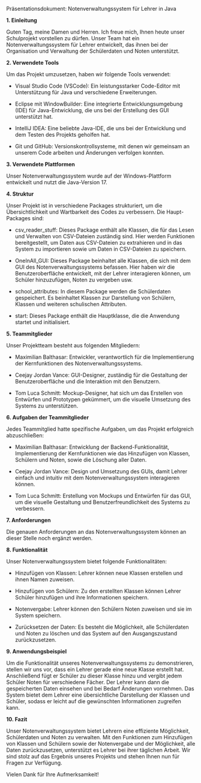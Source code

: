 Präsentationsdokument: Notenverwaltungssystem für Lehrer in Java 

  

**1. Einleitung** 

Guten Tag, meine Damen und Herren. Ich freue mich, Ihnen heute unser Schulprojekt vorstellen zu dürfen. Unser Team hat ein Notenverwaltungssystem für Lehrer entwickelt, das ihnen bei der Organisation und Verwaltung der Schülerdaten und Noten unterstützt. 

  

**2. Verwendete Tools** 

Um das Projekt umzusetzen, haben wir folgende Tools verwendet: 

- Visual Studio Code (VSCode): Ein leistungsstarker Code-Editor mit Unterstützung für Java und verschiedene Erweiterungen. 

- Eclipse mit WindowBuilder: Eine integrierte Entwicklungsumgebung (IDE) für Java-Entwicklung, die uns bei der Erstellung des GUI unterstützt hat. 

- IntelliJ IDEA: Eine beliebte Java-IDE, die uns bei der Entwicklung und dem Testen des Projekts geholfen hat. 

- Git und GitHub: Versionskontrollsysteme, mit denen wir gemeinsam an unserem Code arbeiten und Änderungen verfolgen konnten. 

  

**3. Verwendete Plattformen** 

Unser Notenverwaltungssystem wurde auf der Windows-Plattform entwickelt und nutzt die Java-Version 17. 

  

**4. Struktur** 

Unser Projekt ist in verschiedene Packages strukturiert, um die Übersichtlichkeit und Wartbarkeit des Codes zu verbessern. Die Haupt-Packages sind: 

  

- csv_reader_stuff: Dieses Package enthält alle Klassen, die für das Lesen und Verwalten von CSV-Dateien zuständig sind. Hier werden Funktionen bereitgestellt, um Daten aus CSV-Dateien zu extrahieren und in das System zu importieren sowie um Daten in CSV-Dateien zu speichern. 

  

- OneInAll_GUI: Dieses Package beinhaltet alle Klassen, die sich mit dem GUI des Notenverwaltungssystems befassen. Hier haben wir die Benutzeroberfläche entwickelt, mit der Lehrer interagieren können, um Schüler hinzuzufügen, Noten zu vergeben usw. 

  

- school_attributes: In diesem Package werden die Schülerdaten gespeichert. Es beinhaltet Klassen zur Darstellung von Schülern, Klassen und weiteren schulischen Attributen. 

  

- start: Dieses Package enthält die Hauptklasse, die die Anwendung startet und initialisiert. 

  

**5. Teammitglieder** 

Unser Projektteam besteht aus folgenden Mitgliedern: 

- Maximilian Balthasar: Entwickler, verantwortlich für die Implementierung der Kernfunktionen des Notenverwaltungssystems. 

- Ceejay Jordan Vance: GUI-Designer, zuständig für die Gestaltung der Benutzeroberfläche und die Interaktion mit den Benutzern. 

- Tom Luca Schmitt: Mockup-Designer, hat sich um das Erstellen von Entwürfen und Prototypen gekümmert, um die visuelle Umsetzung des Systems zu unterstützen. 

  

**6. Aufgaben der Teammitglieder** 

Jedes Teammitglied hatte spezifische Aufgaben, um das Projekt erfolgreich abzuschließen: 

- Maximilian Balthasar: Entwicklung der Backend-Funktionalität, Implementierung der Kernfunktionen wie das Hinzufügen von Klassen, Schülern und Noten, sowie die Löschung aller Daten. 

- Ceejay Jordan Vance: Design und Umsetzung des GUIs, damit Lehrer einfach und intuitiv mit dem Notenverwaltungssystem interagieren können. 

- Tom Luca Schmitt: Erstellung von Mockups und Entwürfen für das GUI, um die visuelle Gestaltung und Benutzerfreundlichkeit des Systems zu verbessern. 

  

**7. Anforderungen** 

Die genauen Anforderungen an das Notenverwaltungssystem können an dieser Stelle noch ergänzt werden. 

  

**8. Funktionalität** 

Unser Notenverwaltungssystem bietet folgende Funktionalitäten: 

- Hinzufügen von Klassen: Lehrer können neue Klassen erstellen und ihnen Namen zuweisen. 

- Hinzufügen von Schülern: Zu den erstellten Klassen können Lehrer Schüler hinzufügen und ihre Informationen speichern. 

- Notenvergabe: Lehrer können den Schülern Noten zuweisen und sie im System speichern. 

- Zurücksetzen der Daten: Es besteht die Möglichkeit, alle Schülerdaten und Noten zu löschen und das System auf den Ausgangszustand zurückzusetzen. 

  

**9. Anwendungsbeispiel** 

Um die Funktionalität unseres Notenverwaltungssystems zu demonstrieren, stellen wir uns vor, dass ein Lehrer gerade eine neue Klasse erstellt hat. Anschließend fügt er Schüler zu dieser Klasse hinzu und vergibt jedem Schüler Noten für verschiedene Fächer. Der Lehrer kann dann die gespeicherten Daten einsehen und bei Bedarf Änderungen vornehmen. Das System bietet dem Lehrer eine übersichtliche Darstellung der Klassen und Schüler, sodass er leicht auf die gewünschten Informationen zugreifen kann. 

  

**10. Fazit** 

Unser Notenverwaltungssystem bietet Lehrern eine effiziente Möglichkeit, Schülerdaten und Noten zu verwalten. Mit den Funktionen zum Hinzufügen von Klassen und Schülern sowie der Notenvergabe und der Möglichkeit, alle Daten zurückzusetzen, unterstützt es Lehrer bei ihrer täglichen Arbeit. Wir sind stolz auf das Ergebnis unseres Projekts und stehen Ihnen nun für Fragen zur Verfügung. 

  

Vielen Dank für Ihre Aufmerksamkeit! 